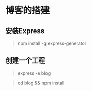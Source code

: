 # 博客的搭建 #

## 安装Express ##
> npm install -g express-generator

## 创建一个工程 ##
>express -e blog

>cd blog && npm install